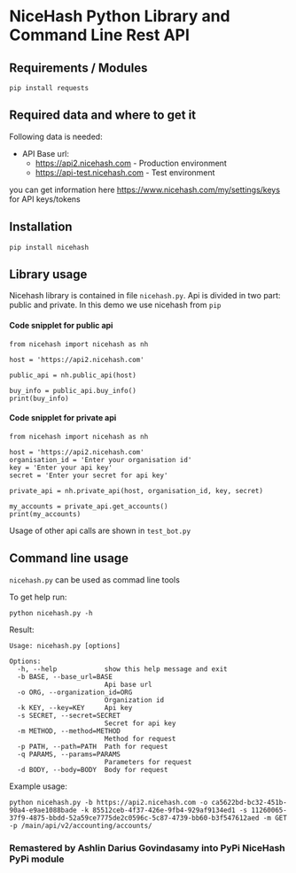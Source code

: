 # NiceHash Python Library and Command Line Rest API

## Requirements / Modules

    pip install requests
    
## Required data and where to get it
Following data is needed:
* API Base url: 
    * https://api2.nicehash.com - Production environment
    * https://api-test.nicehash.com - Test environment
    
you can get information here 
https://www.nicehash.com/my/settings/keys for API keys/tokens

## Installation
```
pip install nicehash
```

## Library usage
Nicehash library is contained in file `nicehash.py`. Api is divided in two part: public and private. In this demo we use nicehash from `pip`

#### Code snipplet for public api

    from nicehash import nicehash as nh
    
    host = 'https://api2.nicehash.com'
    
    public_api = nh.public_api(host)
    
    buy_info = public_api.buy_info()
    print(buy_info)
  
    
#### Code snipplet for private api
    
    from nicehash import nicehash as nh
    
    host = 'https://api2.nicehash.com'
    organisation_id = 'Enter your organisation id'
    key = 'Enter your api key'
    secret = 'Enter your secret for api key' 
    
    private_api = nh.private_api(host, organisation_id, key, secret)
    
    my_accounts = private_api.get_accounts()
    print(my_accounts)
    
    
Usage of other api calls are shown in `test_bot.py`


## Command line usage
`nicehash.py` can be used as commad line tools

To get help run:

    python nicehash.py -h
    
Result:
    
    Usage: nicehash.py [options]

    Options:
      -h, --help            show this help message and exit
      -b BASE, --base_url=BASE
                            Api base url
      -o ORG, --organization_id=ORG
                            Organization id
      -k KEY, --key=KEY     Api key
      -s SECRET, --secret=SECRET
                            Secret for api key
      -m METHOD, --method=METHOD
                            Method for request
      -p PATH, --path=PATH  Path for request
      -q PARAMS, --params=PARAMS
                            Parameters for request
      -d BODY, --body=BODY  Body for request


Example usage:

    python nicehash.py -b https://api2.nicehash.com -o ca5622bd-bc32-451b-90a4-e9ae1088bade -k 85512ceb-4f37-426e-9fb4-929af9134ed1 -s 11260065-37f9-4875-bbdd-52a59ce7775de2c0596c-5c87-4739-bb60-b3f547612aed -m GET -p /main/api/v2/accounting/accounts/
    
    
### Remastered by Ashlin Darius Govindasamy into PyPi NiceHash PyPi module
